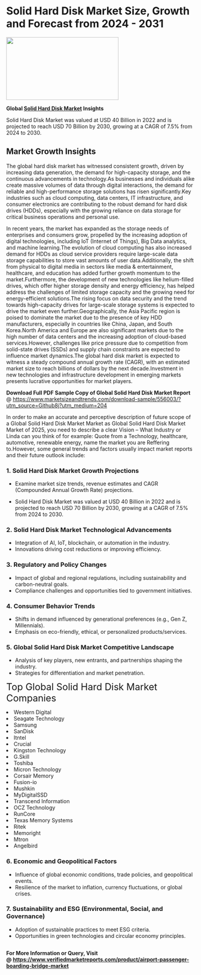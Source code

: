 <H1>Solid Hard Disk Market Size, Growth and Forecast from 2024 - 2031</H1><img class="aligncenter size-medium wp-image-584254" src="https://thirdeyenews.in/wp-content/uploads/2024/09/Global-Market-Research-300x168.jpeg" alt="" width="300" height="168" /><p><strong>Global&nbsp;<a href="https://www.marketsizeandtrends.com/download-sample/556003/?utm_source=Github8j?utm_medium=204">Solid Hard Disk Market</a> Insights</strong></p><p>Solid Hard Disk Market was valued at USD 40 Billion in 2022 and is projected to reach USD 70 Billion by 2030, growing at a CAGR of 7.5% from 2024 to 2030.</p><p><h2>Market Growth Insights</h2> <p>The global hard disk market has witnessed consistent growth, driven by increasing data generation, the demand for high-capacity storage, and the continuous advancements in technology.As businesses and individuals alike create massive volumes of data through digital interactions, the demand for reliable and high-performance storage solutions has risen significantly.Key industries such as cloud computing, data centers, IT infrastructure, and consumer electronics are contributing to the robust demand for hard disk drives (HDDs), especially with the growing reliance on data storage for critical business operations and personal use.</p> <p>In recent years, the market has expanded as the storage needs of enterprises and consumers grow, propelled by the increasing adoption of digital technologies, including IoT (Internet of Things), Big Data analytics, and machine learning.The evolution of cloud computing has also increased demand for HDDs as cloud service providers require large-scale data storage capabilities to store vast amounts of user data.Additionally, the shift from physical to digital media in sectors like media & entertainment, healthcare, and education has added further growth momentum to the market.Furthermore, the development of new technologies like helium-filled drives, which offer higher storage density and energy efficiency, has helped address the challenges of limited storage capacity and the growing need for energy-efficient solutions.The rising focus on data security and the trend towards high-capacity drives for large-scale storage systems is expected to drive the market even further.Geographically, the Asia Pacific region is poised to dominate the market due to the presence of key HDD manufacturers, especially in countries like China, Japan, and South Korea.North America and Europe are also significant markets due to the high number of data centers and the increasing adoption of cloud-based services.However, challenges like price pressure due to competition from solid-state drives (SSDs) and supply chain constraints are expected to influence market dynamics.The global hard disk market is expected to witness a steady compound annual growth rate (CAGR), with an estimated market size to reach billions of dollars by the next decade.Investment in new technologies and infrastructure development in emerging markets presents lucrative opportunities for market players.</p> <p><span class=""><strong>Download Full PDF Sample Copy of Global Solid Hard Disk Market Report</strong> @ <a href="https://www.marketsizeandtrends.com/download-sample/556003/?utm_source=Github8j?utm_medium=204" target="_blank">https://www.marketsizeandtrends.com/download-sample/556003/?utm_source=Github8j?utm_medium=204</a></span></p><p>In order to make an accurate and perceptive description of future scope of a Global&nbsp;Solid Hard Disk Market Market as Global&nbsp;Solid Hard Disk Market Market of 2025, you need to describe a clear Vision &ndash; What Industry or Linda can you think of for example: Quote from a Technology, healthcare, automotive, renewable energy, name the market you are Reffering to.However, some general trends and factors usually impact market reports and their future outlook include:</p><h3>1.&nbsp;<strong>Solid Hard Disk Market Growth Projections</strong></h3><ul><li>Examine market size trends, revenue estimates and CAGR (Compounded Annual Growth Rate) projections.</li><li><p>Solid Hard Disk Market was valued at USD 40 Billion in 2022 and is projected to reach USD 70 Billion by 2030, growing at a CAGR of 7.5% from 2024 to 2030.</p></li></ul><h3>2.&nbsp;<strong>Solid Hard Disk Market Technological Advancements</strong></h3><ul><li>Integration of AI, IoT, blockchain, or automation in the industry.</li><li>Innovations driving cost reductions or improving efficiency.</li></ul><h3>3.&nbsp;<strong>Regulatory and Policy Changes</strong></h3><ul><li>Impact of global and regional regulations, including sustainability and carbon-neutral goals.</li><li>Compliance challenges and opportunities tied to government initiatives.</li></ul><h3>4.&nbsp;<strong>Consumer Behavior Trends</strong></h3><ul><li>Shifts in demand influenced by generational preferences (e.g., Gen Z, Millennials).</li><li>Emphasis on eco-friendly, ethical, or personalized products/services.</li></ul><h3>5.&nbsp;<strong>Global Solid Hard Disk Market Competitive Landscape</strong></h3><ul><li>Analysis of key players, new entrants, and partnerships shaping the industry.</li><li>Strategies for differentiation and market penetration.</li></ul><p data-pm-slice="1 1 []"><span style="color: inherit; font-family: inherit; font-size: 25px;">Top Global Solid Hard Disk Market Companies</span></p><div class="" data-test-id=""><p><li>Western Digital</li><li> Seagate Technology</li><li> Samsung</li><li> SanDisk</li><li> Itntel</li><li> Crucial</li><li> Kingston Technology</li><li> G.Skill</li><li> Toshiba</li><li> Micron Technology</li><li> Corsair Memory</li><li> Fusion-io</li><li> Mushkin</li><li> MyDigitalSSD</li><li> Transcend Information</li><li> OCZ Technology</li><li> RunCore</li><li> Texas Memory Systems</li><li> Ritek</li><li> Memoright</li><li> Mtron</li><li> Angelbird</li></p></div><h3>6.&nbsp;<strong>Economic and Geopolitical Factors</strong></h3><ul><li>Influence of global economic conditions, trade policies, and geopolitical events.</li><li>Resilience of the market to inflation, currency fluctuations, or global crises.</li></ul><h3>7.&nbsp;<strong>Sustainability and ESG (Environmental, Social, and Governance)</strong></h3><ul><li>Adoption of sustainable practices to meet ESG criteria.</li><li>Opportunities in green technologies and circular economy principles.</li></ul><h2><strong style="font-size: 14px;">For More Information or Query, Visit @&nbsp;</strong><a style="background-color: #ffffff; font-size: 14px;" href="https://www.marketsizeandtrends.com/report/solid-hard-disk-market/" target="_blank">https://www.verifiedmarketreports.com/product/airport-passenger-boarding-bridge-market</a></h2>